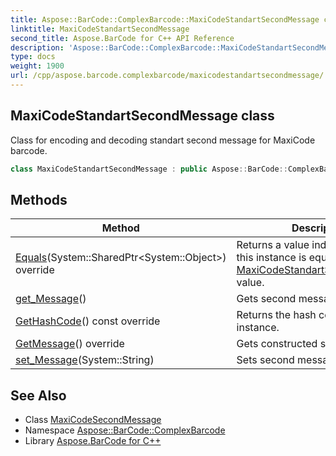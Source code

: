 ```yaml
---
title: Aspose::BarCode::ComplexBarcode::MaxiCodeStandartSecondMessage class
linktitle: MaxiCodeStandartSecondMessage
second_title: Aspose.BarCode for C++ API Reference
description: 'Aspose::BarCode::ComplexBarcode::MaxiCodeStandartSecondMessage class. Class for encoding and decoding standart second message for MaxiCode barcode in C++.'
type: docs
weight: 1900
url: /cpp/aspose.barcode.complexbarcode/maxicodestandartsecondmessage/
---
```

## MaxiCodeStandartSecondMessage class


Class for encoding and decoding standart second message for MaxiCode barcode.

```cpp
class MaxiCodeStandartSecondMessage : public Aspose::BarCode::ComplexBarcode::MaxiCodeSecondMessage
```

## Methods

| Method | Description |
| --- | --- |
| [Equals](./equals/)(System::SharedPtr\<System::Object\>) override | Returns a value indicating whether this instance is equal to a specified [MaxiCodeStandartSecondMessage](./) value. |
| [get_Message](./get_message/)() | Gets second message. |
| [GetHashCode](./gethashcode/)() const override | Returns the hash code for this instance. |
| [GetMessage](./getmessage/)() override | Gets constructed second message. |
| [set_Message](./set_message/)(System::String) | Sets second message. |
## See Also

* Class [MaxiCodeSecondMessage](../maxicodesecondmessage/)
* Namespace [Aspose::BarCode::ComplexBarcode](../)
* Library [Aspose.BarCode for C++](../../)
